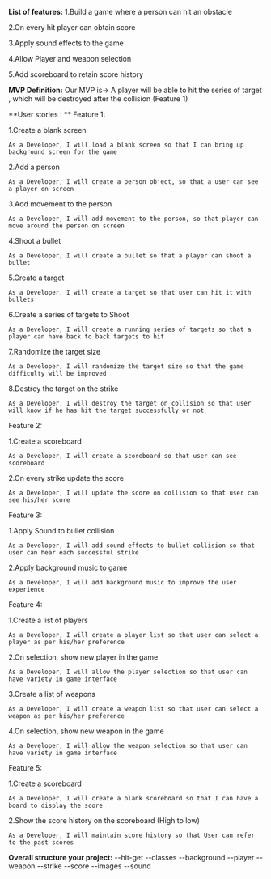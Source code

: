 **List of features:**
1.Build a game where a person can hit an obstacle 

2.On every hit player can obtain score 

3.Apply sound effects to the game 

4.Allow Player and weapon selection

5.Add scoreboard to retain score history 

**MVP Definition:**
Our MVP is-> A player will be able to hit the series of target , which will be destroyed after the collision (Feature 1) 

**User stories : **
Feature 1: 

1.Create a blank screen 

    As a Developer, I will load a blank screen so that I can bring up background screen for the game 
    
2.Add a person 

    As a Developer, I will create a person object, so that a user can see a player on screen 
    
3.Add movement to the person 

    As a Developer, I will add movement to the person, so that player can move around the person on screen  
    
4.Shoot a bullet 

    As a Developer, I will create a bullet so that a player can shoot a bullet 
    
5.Create a target 

    As a Developer, I will create a target so that user can hit it with bullets 
    
6.Create a series of targets to Shoot 

    As a Developer, I will create a running series of targets so that a player can have back to back targets to hit 
    
7.Randomize the target size 

    As a Developer, I will randomize the target size so that the game difficulty will be improved 
    
8.Destroy the target on the strike

    As a Developer, I will destroy the target on collision so that user will know if he has hit the target successfully or not  

Feature 2: 

1.Create a scoreboard 

    As a Developer, I will create a scoreboard so that user can see scoreboard 
    
2.On every strike update the score 

    As a Developer, I will update the score on collision so that user can see his/her score 
 

Feature 3: 

1.Apply Sound to bullet collision 

    As a Developer, I will add sound effects to bullet collision so that user can hear each successful strike 
    
2.Apply background music to game 

    As a Developer, I will add background music to improve the user experience 


Feature 4: 

1.Create a list of players 

    As a Developer, I will create a player list so that user can select a player as per his/her preference 
    
2.On selection, show new player in the game 

    As a Developer, I will allow the player selection so that user can have variety in game interface  
    
3.Create a list of weapons 

    As a Developer, I will create a weapon list so that user can select a weapon as per his/her preference
    
4.On selection, show new weapon in the game 

    As a Developer, I will allow the weapon selection so that user can have variety in game interface  
    
 

Feature 5: 

1.Create a scoreboard 

    As a Developer, I will create a blank scoreboard so that I can have a board to display the score 
    
2.Show the score history on the scoreboard (High to low) 

    As a Developer, I will maintain score history so that User can refer to the past scores 



**Overall structure your project:**
--hit-get
    --classes
        --background
        --player
        --weapon
        --strike
        --score
     --images
     --sound
    
